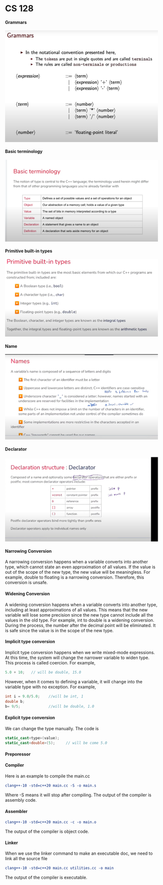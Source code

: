 # CS 128

#### Grammars

![image-20220119194023897](CS-128.assets/image-20220119194023897.png)

#### Basic terminology

![image-20220119194112877](CS-128.assets/image-20220119194112877.png)

#### Primitive built-in types

![image-20220119194254124](CS-128.assets/image-20220119194254124.png)

#### Name

![image-20220119195118986](CS-128.assets/image-20220119195118986.png)

#### Declarator

![image-20220119201612784](CS-128.assets/image-20220119201612784.png)

#### Narrowing Conversion

A narrowing conversion happens when a variable converts into another type, which cannot state an even approximation of all values.   If the value is out of the scope of the new type, the new value will be meaningless. For example, double to floating is a narrowing conversion. Therefore, this conversion is unsafe.

#### Widening Conversion

A widening conversion happens when a variable converts into another type, including at least approximations of all values.  This means that the new variable will lose some precision since the new type cannot include all the values in the old type. For example, int to double is a widening conversion. During the process, the number after the decimal point will be eliminated. It is safe since the value is in the scope of the new type.

#### Implicit type conversion

Implicit type conversion happens when we write mixed-mode expressions. At this time, the system will change the narrower variable to widen type. This process is called coercion. For example,

~~~c++
5.0 + 10;	// will be double, 15.0
~~~

However, when it comes to defining a variable, it will change into the variable type with no exception. For example,

```c++
int i = 9.0/5.0;	//will be int, 1
double b;
b= 9/5;				//will be double, 1.0
```

#### Explicit type conversion

We can change the type manually. The code is

```c++
static_cast<type>(value);
static_cast<double>(5);		// will be come 5.0
```

#### Preporessor 

#### Compiler

Here is an example to compile the main.cc

```cmake
clang++-10 -std=c++20 main.cc -S -o main.s
```

Where -S means it will stop after compiling. The output of the compiler is assembly code.

#### Assembler

````cmake
clang++-10 -std=c++20 main.cc -c -o main.o
````

The output of the compiler is object code.

#### Linker

When we use the linker command to make an executable doc, we need to link all the source file

```cmake
clang++-10 -std=c++20 main.cc utilities.cc -o main
```

The output of the compiler is executable.



